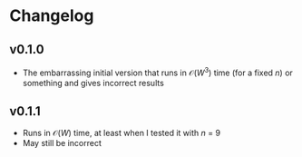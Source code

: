 # Changelog

## v0.1.0

* The embarrassing initial version that runs in 𝒪(<i>W</i><sup>3</sup>) time (for a fixed <i>n</i>) or something and gives incorrect results

## v0.1.1

* Runs in 𝒪(<i>W</i>) time, at least when I tested it with <i>n</i> = 9
* May still be incorrect